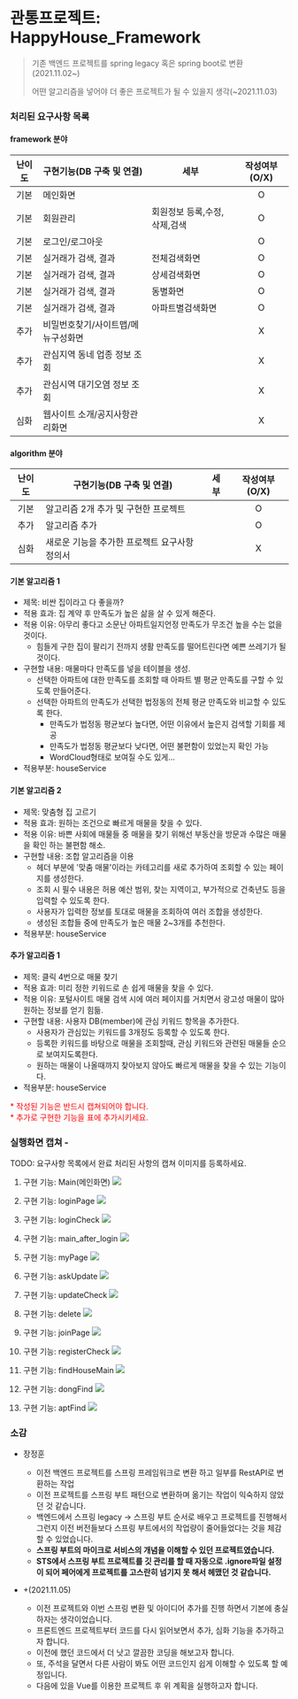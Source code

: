 # 관통프로젝트: HappyHouse_Framework 
> 기존 백엔드 프로젝트를 spring legacy 혹은 spring boot로 변환(2021.11.02~)
>
> 어떤 알고리즘을 넣어야 더 좋은 프로젝트가 될 수 있을지 생각(~2021.11.03)



### 처리된 요구사항 목록

#### framework 분야

|난이도|구현기능(DB 구축 및 연결)|세부|작성여부(O/X)|
|:---:|---|---|:---:|
|기본|메인화면||O|
|기본|회원관리|회원정보 등록,수정,삭제,검색|O|
|기본|로그인/로그아웃||O|
|기본|실거래가 검색, 결과|전체검색화면|O|
|기본|실거래가 검색, 결과|상세검색화면|O|
|기본|실거래가 검색, 결과|동별화면|O|
|기본|실거래가 검색, 결과|아파트별검색화면|O|
|추가|비밀번호찾기/사이트맵/메뉴구성화면||X|
|추가|관심지역 동네 업종 정보 조회||X|
|추가|관심시역 대기오염 정보 조회||X|
|심화|웹사이트 소개/공지사항관리화면||X|

#### algorithm 분야

|난이도|구현기능(DB 구축 및 연결)|세부|작성여부(O/X)|
|:---:|---|---|:---:|
|기본|알고리즘 2개 추가 및 구현한 프로젝트||O|
|추가|알고리즘 추가||O|
|심화|새로운 기능을 추가한 프로젝트 요구사항 정의서||X|

#### 기본 알고리즘 1

 - 제목:  비싼 집이라고 다 좋을까?
 - 적용 효과: 집 계약 후 만족도가 높은 삶을 살 수 있게 해준다.
 - 적용 이유: 아무리 좋다고 소문난 아파트일지언정 만족도가 무조건 높을 수는 없을 것이다. 
    - 힘들게 구한 집이 팔리기 전까지 생활 만족도를 떨어트린다면 예쁜 쓰레기가 될 것이다.
 - 구현할 내용: 매물마다 만족도를 넣을 테이블을 생성.
    - 선택한 아파트에 대한 만족도를 조회할 때 아파트 별 평균 만족도를 구할 수 있도록 만들어준다.
    - 선택한 아파트의 만족도가 선택한 법정동의 전체 평균 만족도와 비교할 수 있도록 한다.
       - 만족도가 법정동 평균보다 높다면, 어떤 이유에서 높은지 검색할 기회를 제공
       - 만족도가 법정동 평균보다 낮다면, 어떤 불편함이 있었는지 확인 가능
       - WordCloud형태로 보여질 수도 있게...
 - 적용부분: houseService



#### 기본 알고리즘 2

 - 제목: 맞춤형 집 고르기
 - 적용 효과: 원하는 조건으로 빠르게 매물을 찾을 수 있다.
 - 적용 이유:  바쁜 사회에 매물들 중 매물을 찾기 위해선 부동산을 방문과 수많은 매물을 확인 하는 불편함 해소. 
 - 구현할 내용: 조합 알고리즘을 이용
    - 헤더 부분에 '맞춤 매물'이라는 카테고리를 새로 추가하여 조회할 수 있는 페이지를 생성한다. 
    - 조회 시 필수 내용은 허용 예산 범위, 찾는 지역이고, 부가적으로 건축년도 등을 입력할 수 있도록 한다. 
    - 사용자가 입력한 정보를 토대로 매물을 조회하여 여러 조합을 생성한다.
    - 생성된 조합들 중에 만족도가 높은 매물 2~3개를 추천한다.
 - 적용부분: houseService



 #### 추가 알고리즘 1

 - 제목: 클릭 4번으로 매물 찾기
 - 적용 효과: 미리 정한 키워드로 손 쉽게 매물을 찾을 수 있다.
 - 적용 이유: 포털사이트 매물 검색 시에 여러 페이지를 거치면서 광고성 매물이 많아 원하는 정보를 얻기 힘듦.
 - 구현할 내용: 사용자 DB(member)에 관심 키워드 항목을 추가한다.
     - 사용자가 관심있는 키워드를 3개정도 등록할 수 있도록 한다. 
     - 등록한 키워드를 바탕으로 매물을 조회할때, 관심 키워드와 관련된 매물들 순으로 보여지도록한다.
     -  원하는 매물이 나올때까지 찾아보지 않아도 빠르게 매물을 찾을 수 있는 기능이다. 
 - 적용부분: houseService

 

<span style="color:red">
* 작성된 기능은 반드시 캡쳐되어야 합니다.<br>
* 추가로 구현한 기능을 표에 추가시키세요.
</span>

### 실행화면 캡쳐 - 
TODO: 요구사항 목록에서 완료 처리된 사항의 캡쳐 이미지를 등록하세요.



1. 구현 기능: Main(메인화면)
   ![](https://github.com/Doppio1101/PJT/blob/master/Framework_PJT/result/main.PNG?raw=true)



2. 구현 기능: loginPage
   ![](https://github.com/Doppio1101/PJT/blob/master/Framework_PJT/result/loginPage.PNG?raw=true)



3. 구현 기능: loginCheck
   ![](https://github.com/Doppio1101/PJT/blob/master/Framework_PJT/result/loginCheck.PNG?raw=true)



4. 구현 기능: main_after_login
   ![](https://github.com/Doppio1101/PJT/blob/master/Framework_PJT/result/main_after_login.PNG?raw=true)



5. 구현 기능: myPage
   ![](https://github.com/Doppio1101/PJT/blob/master/Framework_PJT/result/myPage.PNG?raw=true)



6. 구현 기능: askUpdate
   ![](https://github.com/Doppio1101/PJT/blob/master/Framework_PJT/result/askUpdate.PNG?raw=true)



7. 구현 기능: updateCheck
   ![](https://github.com/Doppio1101/PJT/blob/master/Framework_PJT/result/updateCheck.PNG?raw=true)



8. 구현 기능: delete
   ![](https://github.com/Doppio1101/PJT/blob/master/Framework_PJT/result/delete.PNG?raw=true)



9. 구현 기능: joinPage
   ![](https://github.com/Doppio1101/PJT/blob/master/Framework_PJT/result/joinPage.PNG?raw=true)



10. 구현 기능: registerCheck
    ![](https://github.com/Doppio1101/PJT/blob/master/Framework_PJT/result/registerCheck.PNG?raw=true)



11. 구현 기능: findHouseMain
    ![](https://github.com/Doppio1101/PJT/blob/master/Framework_PJT/result/findHouseMain.PNG?raw=true)



12. 구현 기능: dongFind
    ![](https://github.com/Doppio1101/PJT/blob/master/Framework_PJT/result/dongFind.PNG?raw=true)



13. 구현 기능: aptFind
    ![](https://github.com/Doppio1101/PJT/blob/master/Framework_PJT/result/aptFind.PNG?raw=true)







### 소감

- 장정훈
  - 이전 백엔드 프로젝트를 스프링 프레임워크로 변환 하고 일부를 RestAPI로 변환하는 작업
  - 이전 프로젝트를 스프링 부트 패턴으로 변환하며 옮기는 작업이 익숙하지 않았던 것 같습니다.
  - 백엔드에서 스프링 legacy -> 스프링 부트 순서로 배우고 프로젝트를 진행해서 그런지 이전 버전들보다 스프링 부트에서의 작업량이 줄어들었다는 것을 체감할 수 있었습니다.
  - <b>스프링 부트의 마이크로 서비스의 개념을 이해할 수 있던 프로젝트였습니다.</b> 
  - <b>STS에서 스프링 부트 프로젝트를 깃 관리를 할 때 자동으로 .ignore파일 설정이 되어 페어에게 프로젝트를 고스란히 넘기지 못 해서 헤맸던 것 같습니다. </b>
  
- +(2021.11.05)
  - 이전 프로젝트와 이번 스프링 변환 및 아이디어 추가를 진행 하면서 기본에 충실하자는 생각이었습니다.
  - 프론트엔드 프로젝트부터 코드를 다시 읽어보면서 추가, 심화 기능을 추가하고자 합니다.
  - 이전에 했던 코드에서 더 낫고 깔끔한 코딩을 해보고자 합니다.
  - 또, 주석을 달면서 다른 사람이 봐도 어떤 코드인지 쉽게 이해할 수 있도록 할 예정입니다.
  - 다음에 있을 Vue를 이용한 프로젝트 후 위 계획을 실행하고자 합니다.

